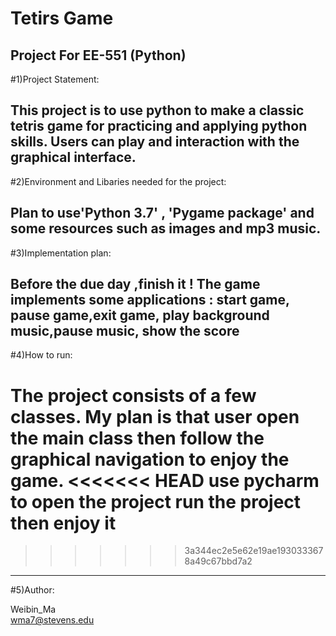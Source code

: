 Tetirs Game
======
Project For EE-551 (Python)
------
#1)Project Statement:

This project is to use python to make a classic tetris game for practicing and applying python skills. Users can play and interaction with the graphical interface.
--------
#2)Environment and Libaries needed for the project: 

Plan to use'Python 3.7' , 'Pygame package' and some resources such as images and mp3 music.
--------
#3)Implementation plan:

Before the due day ,finish it !
The game implements some applications : start game, pause game,exit game, play background music,pause music, show the score 
--------
#4)How to run:

The project consists of a few classes. My plan is that user open the main class then follow the graphical navigation to enjoy the game.
<<<<<<< HEAD
use pycharm to open the project run the project then enjoy it
=======

>>>>>>> 3a344ec2e5e62e19ae1930333678a49c67bbd7a2
--------
#5)Author:

Weibin_Ma  
wma7@stevens.edu
